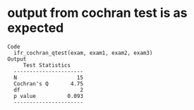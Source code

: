 # output from cochran test is as expected

    Code
      ifr_cochran_qtest(exam, exam1, exam2, exam3)
    Output
         Test Statistics     
      ----------------------
      N                   15 
      Cochran's Q       4.75 
      df                   2 
      p value          0.093 
      ----------------------

